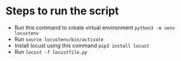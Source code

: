 # Steps to run the script

-   Run this command to create virtual environment `python3 -m venv locustenv`
-   Run `source locustenv/bin/activate`
-   Install locust using this command `pip3 install locust`
-   Run _`locust -f locustfile.py`_
